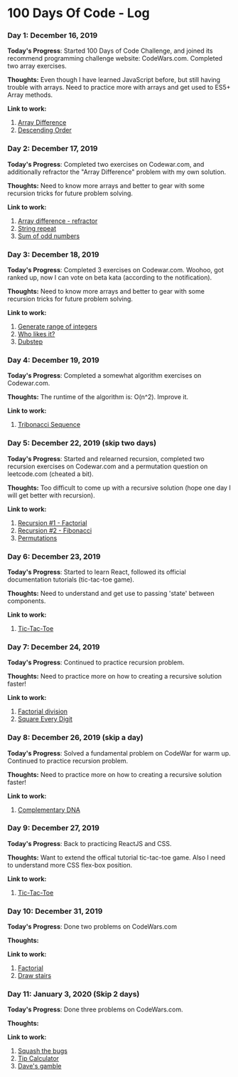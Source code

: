 # 100 Days Of Code - Log

### Day 1: December 16, 2019 

**Today's Progress**: Started 100 Days of Code Challenge, and joined its recommend programming challenge website: CodeWars.com. Completed two array exercises.

**Thoughts:** Even though I have learned JavaScript before, but still having trouble with arrays. Need to practice more with arrays and get used to ES5+ Array methods.

**Link to work:** 
1. [Array Difference](https://www.codewars.com/kata/523f5d21c841566fde000009)
2. [Descending Order](https://www.codewars.com/kata/5467e4d82edf8bbf40000155)

### Day 2: December 17, 2019 

**Today's Progress**: Completed two exercises on Codewar.com, and additionally refractor the "Array Difference" problem with my own solution.

**Thoughts:** Need to know more arrays and better to gear with some recursion tricks for future problem solving.

**Link to work:** 
1. [Array difference - refractor](https://www.codewars.com/kata/523f5d21c841566fde000009)
2. [String repeat](https://www.codewars.com/kata/57a0e5c372292dd76d000d7e)
3. [Sum of odd numbers](https://www.codewars.com/kata/55fd2d567d94ac3bc9000064)

### Day 3: December 18, 2019 

**Today's Progress**: Completed 3 exercises on Codewar.com. Woohoo, got ranked up, now I can vote on beta kata (according to the notification).

**Thoughts:** Need to know more arrays and better to gear with some recursion tricks for future problem solving.

**Link to work:** 
1. [Generate range of integers](https://www.codewars.com/kata/55eca815d0d20962e1000106)
2. [Who likes it?](https://www.codewars.com/kata/5266876b8f4bf2da9b000362)
3. [Dubstep](https://www.codewars.com/kata/551dc350bf4e526099000ae5)

### Day 4: December 19, 2019 

**Today's Progress**: Completed a somewhat algorithm exercises on Codewar.com. 

**Thoughts:** The runtime of the algorithm is: O(n^2). Improve it.

**Link to work:** 
1. [Tribonacci Sequence](https://www.codewars.com/kata/tribonacci-sequence/train/javascript)

### Day 5: December 22, 2019 (skip two days)

**Today's Progress**: Started and relearned recursion, completed two recursion exercises on Codewar.com and a permutation question on leetcode.com (cheated a bit). 

**Thoughts:** Too difficult to come up with a recursive solution (hope one day I will get better with recursion).

**Link to work:** 
1. [Recursion #1 - Factorial](https://www.codewars.com/kata/5694cb0ec554589633000036)
2. [Recursion #2 - Fibonacci](https://www.codewars.com/kata/569512b7707bc1b88200002f)
3. [Permutations](https://leetcode.com/submissions/detail/287592113/)

### Day 6: December 23, 2019

**Today's Progress**: Started to learn React, followed its official documentation tutorials (tic-tac-toe game).

**Thoughts:** Need to understand and get use to passing 'state' between components.

**Link to work:** 
1. [Tic-Tac-Toe](https://reactjs.org/tutorial/tutorial.html#lifting-state-up)

### Day 7: December 24, 2019

**Today's Progress**: Continued to practice recursion problem.

**Thoughts:** Need to practice more on how to creating a recursive solution faster!

**Link to work:** 
1. [Factorial division](https://www.codewars.com/kata/factorial-division/train/javascript)
2. [Square Every Digit](https://www.codewars.com/kata/546e2562b03326a88e000020)

### Day 8: December 26, 2019 (skip a day)
 
**Today's Progress**: Solved a fundamental problem on CodeWar for warm up. Continued to practice recursion problem.

**Thoughts:** Need to practice more on how to creating a recursive solution faster!

**Link to work:** 
1. [Complementary DNA](https://www.codewars.com/kata/554e4a2f232cdd87d9000038)

### Day 9: December 27, 2019 
 
**Today's Progress**: Back to practicing ReactJS and CSS. 

**Thoughts:** Want to extend the offical tutorial tic-tac-toe game. Also I need to understand more CSS flex-box position.

**Link to work:** 
1. [Tic-Tac-Toe](https://reactjs.org/tutorial/tutorial.html#lifting-state-up)

### Day 10: December 31, 2019 
 
**Today's Progress**: Done two problems on CodeWars.com

**Thoughts:** 

**Link to work:** 
1. [Factorial](https://www.codewars.com/kata/57a049e253ba33ac5e000212)
2. [Draw stairs](https://www.codewars.com/kata/5b4e779c578c6a898e0005c5)

### Day 11: January 3, 2020 (Skip 2 days)
 
**Today's Progress**: Done three problems on CodeWars.com.

**Thoughts:**

**Link to work:** 
1. [Squash the bugs](https://www.codewars.com/kata/56f173a35b91399a05000cb7)
2. [Tip Calculator](https://www.codewars.com/kata/56598d8076ee7a0759000087)
3. [Dave's gamble](https://www.codewars.com/kata/563b8a23b554206f49000059)

